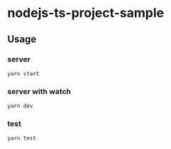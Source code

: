 # nodejs-ts-project-sample

## Usage

### server

```
yarn start
```

### server with watch

```
yarn dev
```

### test

```
yarn test
```
